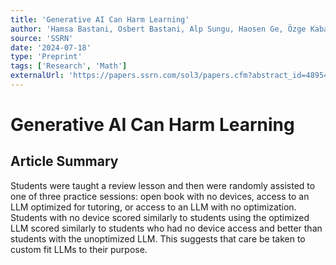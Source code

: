 ```yaml
---
title: 'Generative AI Can Harm Learning'
author: 'Hamsa Bastani, Osbert Bastani, Alp Sungu, Haosen Ge, Özge Kabakcı, Rei Mariman'
source: 'SSRN'
date: '2024-07-18'
type: 'Preprint'
tags: ['Research', 'Math']
externalUrl: 'https://papers.ssrn.com/sol3/papers.cfm?abstract_id=4895486'
---
```


# Generative AI Can Harm Learning

## Article Summary

Students were taught a review lesson and then were randomly assisted to one of three practice sessions: open book with no devices, access to an LLM optimized for tutoring, or access to an LLM with no optimization. Students with no device scored similarly to students using the optimized LLM scored similarly to students who had no device access and better than students with the unoptimized LLM. This suggests that care be taken to custom fit LLMs to their purpose.
